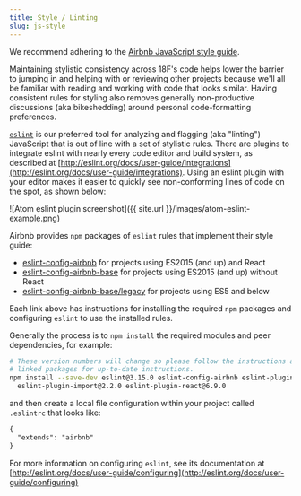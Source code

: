 ```yaml
---
title: Style / Linting
slug: js-style
---
```

We recommend adhering to the [Airbnb JavaScript style guide](https://github.com/airbnb/javascript).

Maintaining stylistic consistency across 18F's code helps lower the barrier to jumping in and helping
with or reviewing other projects because we'll all be familiar with reading and working with code
that looks similar. Having consistent rules for styling also removes generally non-productive
discussions (aka bikeshedding) around personal code-formatting preferences.

[`eslint`](http://eslint.org/) is our preferred tool for analyzing and flagging (aka "linting")
JavaScript that is out of line with a set of stylistic rules. There are plugins to integrate
eslint with nearly every code editor and build system, as described at [http://eslint.org/docs/user-guide/integrations](http://eslint.org/docs/user-guide/integrations).
Using an eslint plugin with your editor makes it easier to quickly see non-conforming lines of
code on the spot, as shown below:

![Atom eslint plugin screenshot]({{ site.url }}/images/atom-eslint-example.png)

Airbnb provides `npm` packages of `eslint` rules that implement their style guide:

- [eslint-config-airbnb](https://www.npmjs.com/package/eslint-config-airbnb) for projects using ES2015 (and up) and React
- [eslint-config-airbnb-base](https://www.npmjs.com/package/eslint-config-airbnb-base) for projects using ES2015 (and up) without React
- [eslint-config-airbnb-base/legacy](https://www.npmjs.com/package/eslint-config-airbnb-base#eslint-config-airbnb-baselegacy) for projects using ES5 and below

Each link above has instructions for installing the required `npm` packages and configuring `eslint` to use the installed rules.

Generally the process is to `npm install` the required modules and peer dependencies, for example:

```sh
# These version numbers will change so please follow the instructions at the
# linked packages for up-to-date instructions.
npm install --save-dev eslint@3.15.0 eslint-config-airbnb eslint-plugin-jsx-a11y@3.0.2 \
  eslint-plugin-import@2.2.0 eslint-plugin-react@6.9.0
```

and then create a local file configuration within your project called `.eslintrc` that looks like:

```txt
{
  "extends": "airbnb"
}
```

For more information on configuring `eslint`, see its documentation at [http://eslint.org/docs/user-guide/configuring](http://eslint.org/docs/user-guide/configuring)
